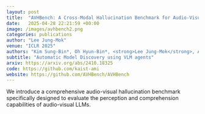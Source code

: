 ```yaml
---
layout: post
title:  "AVHBench: A Cross-Modal Hallucination Benchmark for Audio-Visual Large Language Models"
date:   2025-04-28 22:21:59 +00:00
image: /images/avhbench2.png
categories: publications
author: "Lee Jung-Mok"
venue: "ICLR 2025"
authors: "Kim Sung-Bin*, Oh Hyun-Bin*, <strong>Lee Jung-Mok</strong>, Arda Senocak, Joon Son Chung, Tae-Hyun Oh"
subtitle: "Automatic Model Discovery using VLM agents"
arxiv: https://arxiv.org/abs/2410.18325
code: https://github.com/kaist-ami
website: https://github.com/AVHBench/AVHBench
---
```


We introduce a comprehensive audio-visual hallucination benchmark specifically designed to evaluate the perception and comprehension capabilities of audio-visual LLMs.
